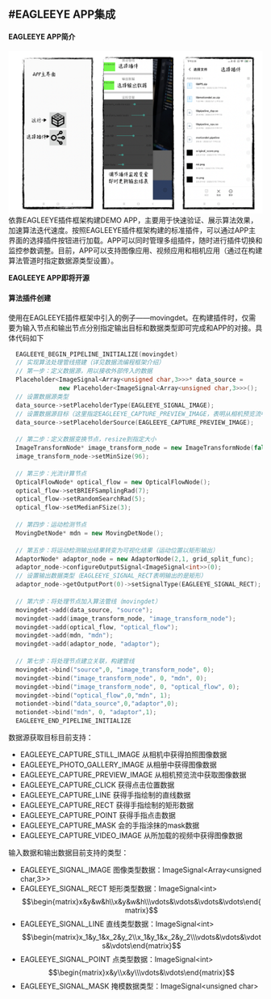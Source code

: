 #EAGLEEYE APP集成
----
#### EAGLEEYE APP简介
![](../doc/resource/plugin_demo_app.png)
依靠EAGLEEYE插件框架构建DEMO APP，主要用于快速验证、展示算法效果，加速算法迭代速度。按照EAGLEEYE插件框架构建的标准插件，可以通过APP主界面的选择插件按钮进行加载。APP可以同时管理多组插件，随时进行插件切换和监控参数调整。目前，APP可以支持图像应用、视频应用和相机应用（通过在构建算法管道时指定数据源类型设置）。

**EAGLEEYE APP即将开源**
#### 算法插件创建
使用在EAGLEEYE插件框架中引入的例子——movingdet。在构建插件时，仅需要为输入节点和输出节点分别指定输出目标和数据类型即可完成和APP的对接。具体代码如下
```c++
  EAGLEEYE_BEGIN_PIPELINE_INITIALIZE(movingdet)
  // 实现算法处理管线搭建（详见数据流编程框架介绍）
  // 第一步：定义数据源，用以接收外部传入的数据
  Placeholder<ImageSignal<Array<unsigned char,3>>>* data_source = 
              new Placeholder<ImageSignal<Array<unsigned char,3>>>();
  // 设置数据源类型
  data_source->setPlaceholderType(EAGLEEYE_SIGNAL_IMAGE);
  // 设置数据源目标（这里指定EAGLEEYE_CAPTURE_PREVIEW_IMAGE，表明从相机预览流中获取数据）
  data_source->setPlaceholderSource(EAGLEEYE_CAPTURE_PREVIEW_IMAGE);
  
  // 第二步：定义数据变换节点，resize到指定大小
  ImageTransformNode* image_transform_node = new ImageTransformNode(false);
  image_transform_node->setMinSize(96);
  
  // 第三步：光流计算节点
  OpticalFlowNode* optical_flow = new OpticalFlowNode();
  optical_flow->setBRIEFSamplingRad(7);
  optical_flow->setRandomSearchRad(5);
  optical_flow->setMedianFSize(3);
  
  // 第四步：运动检测节点
  MovingDetNode* mdn = new MovingDetNode();
  
  // 第五步：将运动检测输出结果转变为可视化结果（运动位置以矩形输出）
  AdaptorNode* adaptor_node = new AdaptorNode(2,1, grid_split_func);
  adaptor_node->configureOutputSignal<ImageSignal<int>>(0);
  // 设置输出数据类型（EAGLEEYE_SIGNAL_RECT表明输出的是矩形）
  adaptor_node->getOutputPort(0)->setSignalType(EAGLEEYE_SIGNAL_RECT);

  // 第六步：将处理节点加入算法管线（movingdet）
  movingdet->add(data_source, "source");
  movingdet->add(image_transform_node, "image_transform_node");
  movingdet->add(optical_flow, "optical_flow");
  movingdet->add(mdn, "mdn");
  movingdet->add(adaptor_node, "adaptor"); 

  // 第七步：将处理节点建立关联，构建管线
  movingdet->bind("source",0, "image_transform_node", 0);
  movingdet->bind("image_transform_node", 0, "mdn", 0);
  movingdet->bind("image_transform_node", 0, "optical_flow", 0);
  movingdet->bind("optical_flow",0,"mdn", 1);
  motiondet->bind("data_source",0,"adaptor",0);
  motiondet->bind("mdn", 0, "adaptor",1);  
  EAGLEEYE_END_PIPELINE_INITIALIZE
```

数据源获取目标目前支持：
* EAGLEEYE_CAPTURE_STILL_IMAGE
    从相机中获得拍照图像数据
* EAGLEEYE_PHOTO_GALLERY_IMAGE
    从相册中获得图像数据
* EAGLEEYE_CAPTURE_PREVIEW_IMAGE
    从相机预览流中获取图像数据
* EAGLEEYE_CAPTURE_CLICK
    获得点击位置数据
* EAGLEEYE_CAPTURE_LINE
    获得手指绘制的直线数据
* EAGLEEYE_CAPTURE_RECT
    获得手指绘制的矩形数据
* EAGLEEYE_CAPTURE_POINT
    获得手指点击数据
* EAGLEEYE_CAPTURE_MASK
    会的手指涂抹的mask数据
* EAGLEEYE_CAPTURE_VIDEO_IMAGE
    从所加载的视频中获得图像数据

输入数据和输出数据目前支持的类型：
* EAGLEEYE_SIGNAL_IMAGE
    图像类型数据：ImageSignal\<Array\<unsigned char,3\>\>
* EAGLEEYE_SIGNAL_RECT
    矩形类型数据：ImageSignal\<int\>
    $$\begin{matrix}x&y&w&h\\x&y&w&h\\\vdots&\vdots&\vdots&\vdots\end{matrix}$$
* EAGLEEYE_SIGNAL_LINE
    直线类型数据：ImageSignal\<int\>
    $$\begin{matrix}x_1&y_1&x_2&y_2\\x_1&y_1&x_2&y_2\\\vdots&\vdots&\vdots&\vdots\end{matrix}$$
* EAGLEEYE_SIGNAL_POINT
    点类型数据：ImageSignal\<int\>
    $$\begin{matrix}x&y\\x&y\\\vdots&\vdots\end{matrix}$$
* EAGLEEYE_SIGNAL_MASK
    掩模数据类型：ImageSignal\<unsigned char\>

